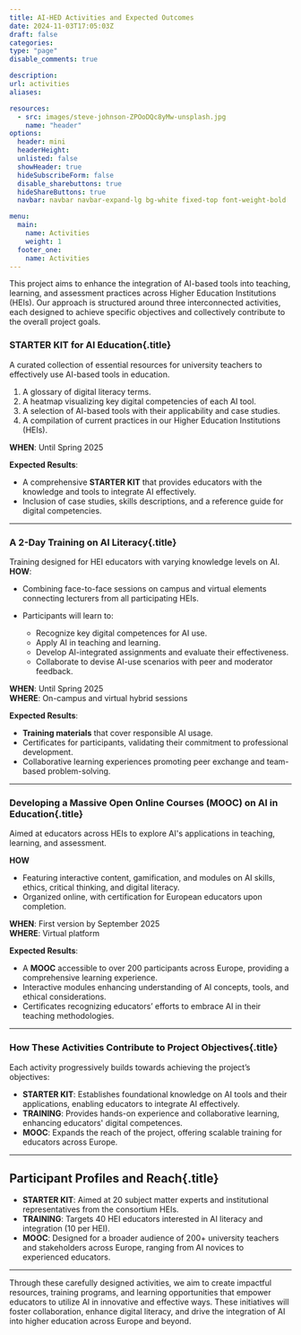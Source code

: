 ```yaml
---
title: AI-HED Activities and Expected Outcomes
date: 2024-11-03T17:05:03Z
draft: false
categories: 
type: "page"
disable_comments: true

description:
url: activities
aliases:

resources:
  - src: images/steve-johnson-ZPOoDQc8yMw-unsplash.jpg
    name: "header"
options:
  header: mini
  headerHeight:
  unlisted: false
  showHeader: true
  hideSubscribeForm: false
  disable_sharebuttons: true
  hideShareButtons: true
  navbar: navbar navbar-expand-lg bg-white fixed-top font-weight-bold

menu:
  main:
    name: Activities
    weight: 1
  footer_one:
    name: Activities
---
```


<p class="lead">
This project aims to enhance the integration of AI-based tools into teaching, learning, and assessment practices across Higher Education Institutions (HEIs). Our approach is structured around three interconnected activities, each designed to achieve specific objectives and collectively contribute to the overall project goals.
</p>

### STARTER KIT for AI Education{.title}
A curated collection of essential resources for university teachers to effectively use AI-based tools in education.  

1. A glossary of digital literacy terms.  
2. A heatmap visualizing key digital competencies of each AI tool.  
3. A selection of AI-based tools with their applicability and case studies.  
4. A compilation of current practices in our Higher Education Institutions (HEIs).  

**WHEN**: Until Spring 2025  

**Expected Results**:  
- A comprehensive **STARTER KIT** that provides educators with the knowledge and tools to integrate AI effectively.  
- Inclusion of case studies, skills descriptions, and a reference guide for digital competencies.  

---

### A 2-Day Training on AI Literacy{.title}
Training designed for HEI educators with varying knowledge levels on AI.  
**HOW**:  
- Combining face-to-face sessions on campus and virtual elements connecting lecturers from all participating HEIs.

- Participants will learn to:  
  - Recognize key digital competences for AI use.  
  - Apply AI in teaching and learning.  
  - Develop AI-integrated assignments and evaluate their effectiveness.  
  - Collaborate to devise AI-use scenarios with peer and moderator feedback.  

**WHEN**: Until Spring 2025  
**WHERE**: On-campus and virtual hybrid sessions  

**Expected Results**:

- **Training materials** that cover responsible AI usage.  
- Certificates for participants, validating their commitment to professional development.  
- Collaborative learning experiences promoting peer exchange and team-based problem-solving.  

---

### Developing a Massive Open Online Courses (MOOC) on AI in Education{.title}
Aimed at educators across HEIs to explore AI's applications in teaching, learning, and assessment.

**HOW**
- Featuring interactive content, gamification, and modules on AI skills, ethics, critical thinking, and digital literacy.
- Organized online, with certification for European educators upon completion.

**WHEN**: First version by September 2025  
**WHERE**: Virtual platform  

**Expected Results**:  
- A **MOOC** accessible to over 200 participants across Europe, providing a comprehensive learning experience.  
- Interactive modules enhancing understanding of AI concepts, tools, and ethical considerations.  
- Certificates recognizing educators’ efforts to embrace AI in their teaching methodologies.  

---

### How These Activities Contribute to Project Objectives{.title}

Each activity progressively builds towards achieving the project’s objectives:  
- **STARTER KIT**: Establishes foundational knowledge on AI tools and their applications, enabling educators to integrate AI effectively.  
- **TRAINING**: Provides hands-on experience and collaborative learning, enhancing educators' digital competences.  
- **MOOC**: Expands the reach of the project, offering scalable training for educators across Europe.  

---

## Participant Profiles and Reach{.title}

- **STARTER KIT**: Aimed at 20 subject matter experts and institutional representatives from the consortium HEIs.  
- **TRAINING**: Targets 40 HEI educators interested in AI literacy and integration (10 per HEI).  
- **MOOC**: Designed for a broader audience of 200+ university teachers and stakeholders across Europe, ranging from AI novices to experienced educators.  

---

<p class="lead">
Through these carefully designed activities, we aim to create impactful resources, training programs, and learning opportunities that empower educators to utilize AI in innovative and effective ways. These initiatives will foster collaboration, enhance digital literacy, and drive the integration of AI into higher education across Europe and beyond.
</p>